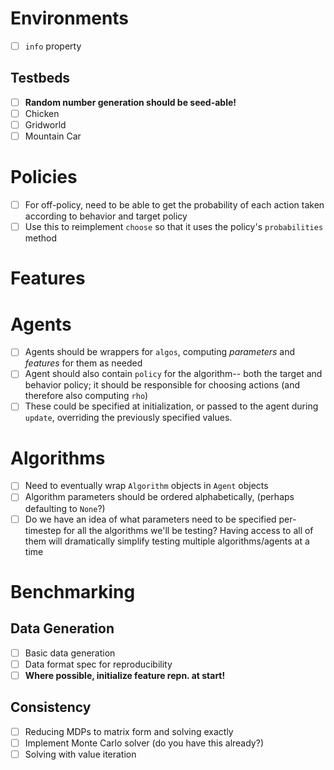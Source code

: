 
# Environments

- [ ] `info` property

## Testbeds 

- [ ] **Random number generation should be seed-able!**
- [ ] Chicken
- [ ] Gridworld
- [ ] Mountain Car

# Policies

- [ ] For off-policy, need to be able to get the probability of each action taken according to behavior and target policy
- [ ] Use this to reimplement `choose` so that it uses the policy's `probabilities` method 

# Features

# Agents

- [ ] Agents should be wrappers for `algos`, computing *parameters* and *features* for them as needed
- [ ] Agent should also contain `policy` for the algorithm-- both the target and behavior policy; it should be responsible for choosing actions (and therefore also computing `rho`) 
- [ ] These could be specified at initialization, or passed to the agent during `update`, overriding the previously specified values.

# Algorithms

- [ ] Need to eventually wrap `Algorithm` objects in `Agent` objects
- [ ] Algorithm parameters should be ordered alphabetically, (perhaps defaulting to `None`?)
- [ ] Do we have an idea of what parameters need to be specified per-timestep for all the algorithms we'll be testing? Having access to all of them will dramatically simplify testing multiple algorithms/agents at a time

# Benchmarking

## Data Generation

- [ ] Basic data generation
- [ ] Data format spec for reproducibility
- [ ] **Where possible, initialize feature repn. at start!**

## Consistency

- [ ] Reducing MDPs to matrix form and solving exactly
- [ ] Implement Monte Carlo solver (do you have this already?)
- [ ] Solving with value iteration
